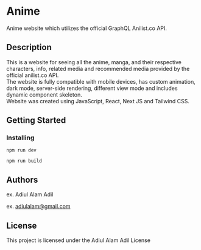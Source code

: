 # Anime

Anime website which utilizes the official GraphQL Anilist.co API.

## Description

This is a website for seeing all the anime, manga, and their respective characters, info, related media and recommended media provided by the official anilist.co API. 
<br>
The website is fully compatible with mobile devices, has custom animation, dark mode, server-side rendering, different view mode and includes dynamic component skeleton.
<br>
Website was created using JavaScript, React, Next JS and Tailwind CSS.

## Getting Started

### Installing
```
npm run dev 
```
```
npm run build
```

## Authors

ex. Adiul Alam Adil 

ex. [adiulalam@gmail.com](mailto:adiulalam@gmail.com)


## License

This project is licensed under the Adiul Alam Adil License
